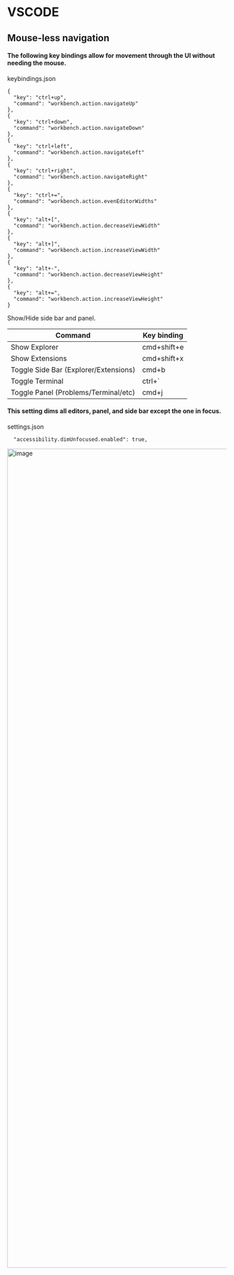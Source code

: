 # VSCODE

## Mouse-less navigation

#### The following key bindings allow for movement through the UI without needing the mouse.

keybindings.json
```
{
  "key": "ctrl+up",
  "command": "workbench.action.navigateUp"
},
{
  "key": "ctrl+down",
  "command": "workbench.action.navigateDown"
},
{
  "key": "ctrl+left",
  "command": "workbench.action.navigateLeft"
},
{
  "key": "ctrl+right",
  "command": "workbench.action.navigateRight"
},
{
  "key": "ctrl+=",
  "command": "workbench.action.evenEditorWidths"
},
{
  "key": "alt+[",
  "command": "workbench.action.decreaseViewWidth"
},
{
  "key": "alt+]",
  "command": "workbench.action.increaseViewWidth"
},
{
  "key": "alt+-",
  "command": "workbench.action.decreaseViewHeight"
},
{
  "key": "alt+=",
  "command": "workbench.action.increaseViewHeight"
}
```

Show/Hide side bar and panel.

| Command | Key binding |
|---|---|
| Show Explorer | cmd+shift+e |
| Show Extensions | cmd+shift+x |
| Toggle Side Bar (Explorer/Extensions) | cmd+b |
| Toggle Terminal | ctrl+` |
| Toggle Panel (Problems/Terminal/etc) | cmd+j |

#### This setting dims all editors, panel, and side bar except the one in focus.

settings.json
```
  "accessibility.dimUnfocused.enabled": true,
```
<img width="1878" alt="image" src="https://github.com/liamhennebury/vscode/assets/80056604/f63ba1cd-b74c-4867-97a2-270ad0ae61a9">


